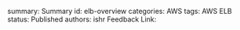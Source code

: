 summary: Summary
id: elb-overview
categories: AWS
tags: AWS ELB
status: Published
authors: ishr
Feedback Link: 

